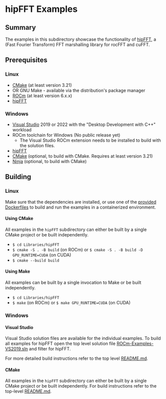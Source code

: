 # hipFFT Examples

## Summary
The examples in this subdirectory showcase the functionality of [hipFFT](https://github.com/ROCm/hipFFT), a (Fast Fourier Transform) FFT marshalling library for rocFFT and cuFFT.

## Prerequisites
### Linux
- [CMake](https://cmake.org/download/) (at least version 3.21)
- OR GNU Make - available via the distribution's package manager
- [ROCm](https://docs.amd.com/bundle/ROCm-Installation-Guide-v5.1.3/page/Overview_of_ROCm_Installation_Methods.html) (at least version 6.x.x)
- [hipFFT](https://github.com/ROCm/hipFFT)

### Windows
- [Visual Studio](https://visualstudio.microsoft.com/) 2019 or 2022 with the "Desktop Development with C++" workload
- ROCm toolchain for Windows (No public release yet)
    - The Visual Studio ROCm extension needs to be installed to build with the solution files.
- [hipFFT](https://github.com/ROCm/hipFFT)
- [CMake](https://cmake.org/download/) (optional, to build with CMake. Requires at least version 3.21)
- [Ninja](https://ninja-build.org/) (optional, to build with CMake)

## Building
### Linux
Make sure that the dependencies are installed, or use one of the [provided Dockerfiles](../../Dockerfiles/) to build and run the examples in a containerized environment.

#### Using CMake
All examples in the `hipFFT` subdirectory can either be built by a single CMake project or be built independently.

- `$ cd Libraries/hipFFT`
- `$ cmake -S . -B build` (on ROCm) or `$ cmake -S . -B build -D GPU_RUNTIME=CUDA` (on CUDA)
- `$ cmake --build build`

#### Using Make
All examples can be built by a single invocation to Make or be built independently.

- `$ cd Libraries/hipFFT`
- `$ make` (on ROCm) or `$ make GPU_RUNTIME=CUDA` (on CUDA)

### Windows
#### Visual Studio
Visual Studio solution files are available for the individual examples. To build all examples for hipFFT open the top level solution file [ROCm-Examples-VS2019.sln](../../ROCm-Examples-VS2019.sln) and filter for hipFFT.

For more detailed build instructions refer to the top level [README.md](../../README.md#visual-studio).

#### CMake
All examples in the `hipFFT` subdirectory can either be built by a single CMake project or be built independently. For build instructions refer to the top-level [README.md](../../README.md#cmake-2).
